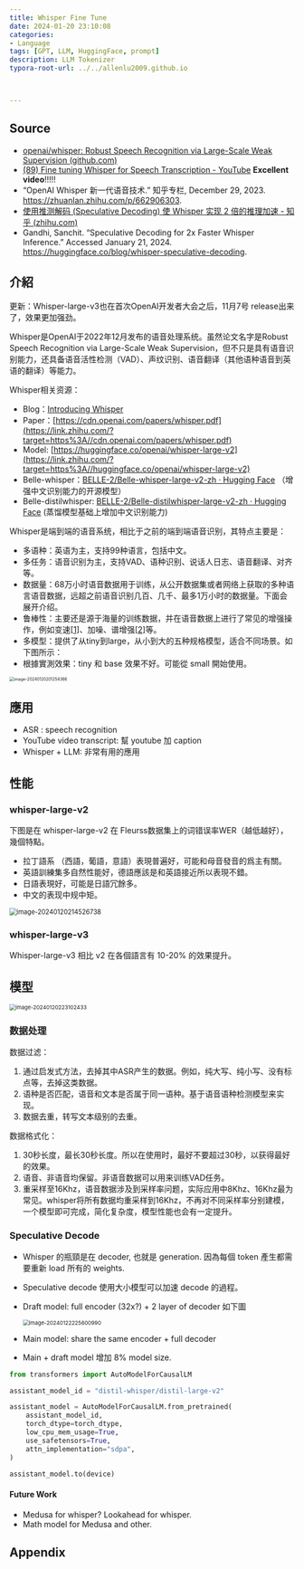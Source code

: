 ```yaml
---
title: Whisper Fine Tune
date: 2024-01-20 23:10:08
categories:
- Language
tags: [GPT, LLM, HuggingFace, prompt]
description: LLM Tokenizer
typora-root-url: ../../allenlu2009.github.io



---
```


## Source

* [openai/whisper: Robust Speech Recognition via Large-Scale Weak Supervision (github.com)](https://github.com/openai/whisper)
* [(89) Fine tuning Whisper for Speech Transcription - YouTube](https://www.youtube.com/watch?v=anplUNnkM68) **Excellent video**!!!!!
* “OpenAI Whisper 新一代语音技术.” 知乎专栏, December 29, 2023. https://zhuanlan.zhihu.com/p/662906303.
* [使用推测解码 (Speculative Decoding) 使 Whisper 实现 2 倍的推理加速 - 知乎 (zhihu.com)](https://zhuanlan.zhihu.com/p/677142291)
* Gandhi, Sanchit. “Speculative Decoding for 2x Faster Whisper Inference.” Accessed January 21, 2024. https://huggingface.co/blog/whisper-speculative-decoding.



## 介紹

更新：Whisper-large-v3也在首次OpenAI开发者大会之后，11月7号 release出来了，效果更加强劲。

Whisper是OpenAI于2022年12月发布的语音处理系统。虽然论文名字是Robust Speech Recognition via Large-Scale Weak Supervision，但不只是具有语音识别能力，还具备语音活性检测（VAD）、声纹识别、语音翻译（其他语种语音到英语的翻译）等能力。

Whisper相关资源：

- Blog：[Introducing Whisper](https://link.zhihu.com/?target=https%3A//openai.com/research/whisper)
- Paper：[https://cdn.openai.com/papers/whisper.pdf](https://link.zhihu.com/?target=https%3A//cdn.openai.com/papers/whisper.pdf)
- Model: [https://huggingface.co/openai/whisper-large-v2](https://link.zhihu.com/?target=https%3A//huggingface.co/openai/whisper-large-v2)
- Belle-whisper：[BELLE-2/Belle-whisper-large-v2-zh · Hugging Face](https://link.zhihu.com/?target=https%3A//huggingface.co/BELLE-2/Belle-whisper-large-v2-zh) （增强中文识别能力的开源模型）
- Belle-distilwhisper: [BELLE-2/Belle-distilwhisper-large-v2-zh · Hugging Face](https://link.zhihu.com/?target=https%3A//huggingface.co/BELLE-2/Belle-distilwhisper-large-v2-zh) (蒸馏模型基础上增加中文识别能力)

Whisper是端到端的语音系统，相比于之前的端到端语音识别，其特点主要是：

- 多语种：英语为主，支持99种语言，包括中文。
- 多任务：语音识别为主，支持VAD、语种识别、说话人日志、语音翻译、对齐等。
- 数据量：68万小时语音数据用于训练，从公开数据集或者网络上获取的多种语言语音数据，远超之前语音识别几百、几千、最多1万小时的数据量。下面会展开介绍。
- 鲁棒性：主要还是源于海量的训练数据，并在语音数据上进行了常见的增强操作，例如变速[[1\]](https://zhuanlan.zhihu.com/p/662906303#ref_1)、加噪、谱增强[[2\]](https://zhuanlan.zhihu.com/p/662906303#ref_2)等。
- 多模型：提供了从tiny到large，从小到大的五种规格模型，适合不同场景。如下图所示：
- 根據實測效果：tiny 和 base 效果不好。可能從 small 開始使用。

<img src="/media/image-20240120201254366.png" alt="image-20240120201254366" style="zoom:50%;" />



## 應用

* ASR : speech recognition
* YouTube video transcript:  幫 youtube 加 caption
* Whisper + LLM:  非常有用的應用



## 性能

### whisper-large-v2

下图是在 whisper-large-v2 在 Fleurss数据集上的词错误率WER（越低越好），幾個特點。

* 拉丁語系 （西語，葡語，意語）表現普遍好，可能和母音發音的爲主有關。
* 英語訓練集多自然性能好，德語應該是和英語接近所以表現不錯。
* 日語表現好，可能是日語冗餘多。
* 中文的表现中规中矩。



<img src="/media/image-20240120214526738.png" alt="image-20240120214526738" style="zoom:80%;" />

### whisper-large-v3

Whisper-large-v3 相比 v2 在各個語言有 10-20% 的效果提升。



## 模型

<img src="/media/image-20240120223102433.png" alt="image-20240120223102433" style="zoom: 67%;" />



### 数据处理

数据过滤：

1. 通过启发式方法，去掉其中ASR产生的数据。例如，纯大写、纯小写、没有标点等，去掉这类数据。
2. 语种是否匹配，语音和文本是否属于同一语种。基于语音语种检测模型来实现。
3. 数据去重，转写文本级别的去重。

数据格式化：

1. 30秒长度，最长30秒长度。所以在使用时，最好不要超过30秒，以获得最好的效果。
2. 语音、非语音均保留。非语音数据可以用来训练VAD任务。
3. 重采样至16Khz，语音数据涉及到采样率问题，实际应用中8Khz、16Khz最为常见。whisper将所有数据均重采样到16Khz，不再对不同采样率分别建模，一个模型即可完成，简化复杂度，模型性能也会有一定提升。





### Speculative Decode

* Whisper 的瓶頸是在 decoder, 也就是 generation.  因為每個 token 產生都需要重新 load 所有的 weights.

* Speculative decode 使用大小模型可以加速 decode 的過程。

* Draft model:  full encoder (32x?) + 2 layer of decoder 如下圖

  <img src="/media/image-20240122225600990.png" alt="image-20240122225600990" style="zoom:67%;" />

* Main model: share the same encoder + full decoder

* Main + draft model 增加 8% model size.



```python
from transformers import AutoModelForCausalLM

assistant_model_id = "distil-whisper/distil-large-v2"

assistant_model = AutoModelForCausalLM.from_pretrained(
    assistant_model_id,
    torch_dtype=torch_dtype,
    low_cpu_mem_usage=True,
    use_safetensors=True,
    attn_implementation="sdpa",
)

assistant_model.to(device)
```





#### Future Work

* Medusa for whisper?  Lookahead for whisper.   
* Math model for Medusa and other.  









## Appendix
